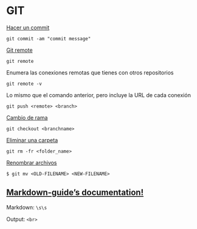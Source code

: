 # GIT

[Hacer un commit](https://www.atlassian.com/es/git/tutorials/saving-changes/git-commit)

`git commit -am "commit message"`

[Git remote](https://www.atlassian.com/es/git/tutorials/syncing)

`git remote`

Enumera las conexiones remotas que tienes con otros repositorios

`git remote -v`

Lo mismo que el comando anterior, pero incluye la URL de cada conexión

`git push <remote> <branch>`

[Cambio de rama](https://www.atlassian.com/es/git/tutorials/using-branches/git-checkout)

`git checkout <branchname>`

[Eliminar una carpeta](https://www.atlassian.com/es/git/tutorials/undoing-changes/git-rm)

`git rm -fr <folder_name>`

[Renombrar archivos](https://docs.github.com/es/repositories/working-with-files/managing-files/renaming-a-file)

`$ git mv <OLD-FILENAME> <NEW-FILENAME>`

## [Markdown-guide’s documentation!](https://markdown-guide.readthedocs.io/en/latest/index.html)

Markdown: `\s\s`

Output: `<br>`
